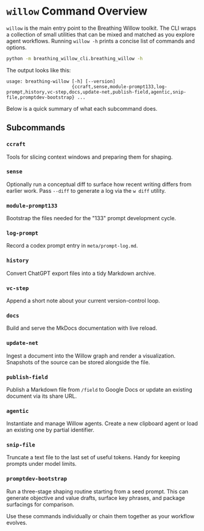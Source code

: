 # `willow` Command Overview

`willow` is the main entry point to the Breathing Willow toolkit. The CLI wraps a
collection of small utilities that can be mixed and matched as you explore agent
workflows. Running `willow -h` prints a concise list of commands and options.

```bash
python -m breathing_willow_cli.breathing_willow -h
```

The output looks like this:

```
usage: breathing-willow [-h] [--version]
                        {ccraft,sense,module-prompt133,log-prompt,history,vc-step,docs,update-net,publish-field,agentic,snip-file,promptdev-bootstrap} ...
```

Below is a quick summary of what each subcommand does.

## Subcommands

### `ccraft`
Tools for slicing context windows and preparing them for shaping.

### `sense`
Optionally run a conceptual diff to surface how recent writing differs from
earlier work. Pass `--diff` to generate a log via the `w diff` utility.

### `module-prompt133`
Bootstrap the files needed for the "133" prompt development cycle.

### `log-prompt`
Record a codex prompt entry in `meta/prompt-log.md`.

### `history`
Convert ChatGPT export files into a tidy Markdown archive.

### `vc-step`
Append a short note about your current version-control loop.

### `docs`
Build and serve the MkDocs documentation with live reload.

### `update-net`
Ingest a document into the Willow graph and render a visualization.
Snapshots of the source can be stored alongside the file.

### `publish-field`
Publish a Markdown file from `/field` to Google Docs or update an existing
document via its share URL.

### `agentic`
Instantiate and manage Willow agents. Create a new clipboard agent or load an
existing one by partial identifier.

### `snip-file`
Truncate a text file to the last set of useful tokens. Handy for keeping prompts
under model limits.

### `promptdev-bootstrap`
Run a three-stage shaping routine starting from a seed prompt. This can generate
objective and value drafts, surface key phrases, and package surfacings for
comparison.

Use these commands individually or chain them together as your workflow evolves.
